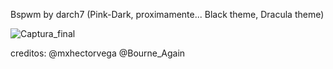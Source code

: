 Bspwm by darch7 (Pink-Dark, proximamente... Black theme, Dracula theme) 

![Captura_final](https://user-images.githubusercontent.com/70046164/104534643-6a135d80-55f3-11eb-8550-dd9d4c539c8a.png)




creditos: @mxhectorvega 
@Bourne_Again
